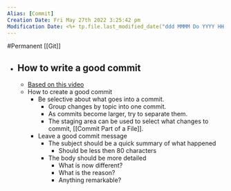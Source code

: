 ```yaml
---
Alias: [Commit]
Creation Date: Fri May 27th 2022 3:25:42 pm 
Modification Date: <%+ tp.file.last_modified_date("ddd MMMM Do YYYY HH:mm:ss a") %>
---
```

#Permanent [[Git]]

- ## How to write a good commit
	- [Based on this video](https://youtu.be/Uszj_k0DGsg)
	- How to create a good commit
		- Be selective about what goes into a commit.
			- Group changes by topic into one commit.
			- As commits become larger, try to separate them.
			- The staging area can be used to select what changes to commit, [[Commit Part of a File]].
		- Leave a good commit message
			- The subject should be a quick summary of what happened
				- Should be less then 80 characters
			- The body should be more detailed
				- What is now different?
				- What is the reason?
				- Anything remarkable?